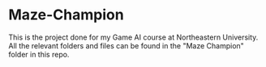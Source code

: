# Maze-Champion
This is the project done for my Game AI course at Northeastern University. All the relevant folders and files can be found in the "Maze Champion" folder in this repo.
